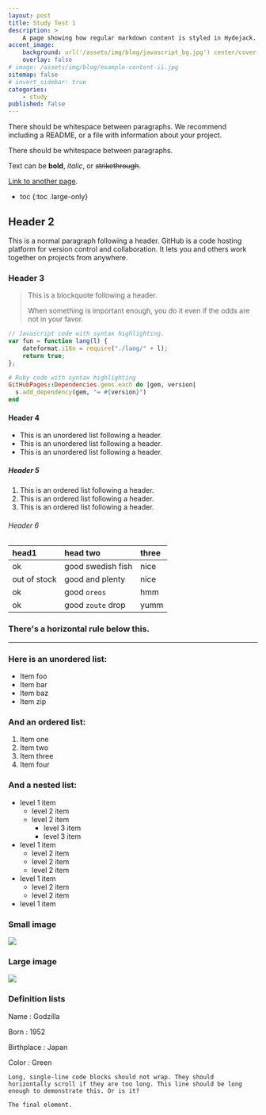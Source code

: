 ```yaml
---
layout: post
title: Study Test 1
description: >
    A page showing how regular markdown content is styled in Hydejack.
accent_image:
    background: url('/assets/img/blog/javascript_bg.jpg') center/cover
    overlay: false
# image: /assets/img/blog/example-content-ii.jpg
sitemap: false
# invert_sidebar: true
categories:
    - study
published: false
---
```


There should be whitespace between paragraphs. We recommend including a README, or a file with information about your project.

There should be whitespace between paragraphs.

Text can be **bold**, _italic_, or ~~strikethrough~~.

[Link to another page](another-page).

-   toc
    {:toc .large-only}

## Header 2

This is a normal paragraph following a header. GitHub is a code hosting platform for version control and collaboration. It lets you and others work together on projects from anywhere.

### Header 3

> This is a blockquote following a header.
>
> When something is important enough, you do it even if the odds are not in your favor.

```js
// Javascript code with syntax highlighting.
var fun = function lang(l) {
    dateformat.i18n = require("./lang/" + l);
    return true;
};
```

```ruby
# Ruby code with syntax highlighting
GitHubPages::Dependencies.gems.each do |gem, version|
  s.add_dependency(gem, "= #{version}")
end
```

#### Header 4

-   This is an unordered list following a header.
-   This is an unordered list following a header.
-   This is an unordered list following a header.

##### Header 5

1.  This is an ordered list following a header.
2.  This is an ordered list following a header.
3.  This is an ordered list following a header.

###### Header 6

| head1        | head two          | three |
| :----------- | :---------------- | :---- |
| ok           | good swedish fish | nice  |
| out of stock | good and plenty   | nice  |
| ok           | good `oreos`      | hmm   |
| ok           | good `zoute` drop | yumm  |

### There's a horizontal rule below this.

---

### Here is an unordered list:

-   Item foo
-   Item bar
-   Item baz
-   Item zip

### And an ordered list:

1.  Item one
1.  Item two
1.  Item three
1.  Item four

### And a nested list:

-   level 1 item
    -   level 2 item
    -   level 2 item
        -   level 3 item
        -   level 3 item
-   level 1 item
    -   level 2 item
    -   level 2 item
    -   level 2 item
-   level 1 item
    -   level 2 item
    -   level 2 item
-   level 1 item

### Small image

![](https://assets-cdn.github.com/images/icons/emoji/octocat.png)

### Large image

![](https://guides.github.com/activities/hello-world/branching.png)

### Definition lists

Name
: Godzilla

Born
: 1952

Birthplace
: Japan

Color
: Green

```
Long, single-line code blocks should not wrap. They should horizontally scroll if they are too long. This line should be long enough to demonstrate this. Or is it?
```

```
The final element.
```
